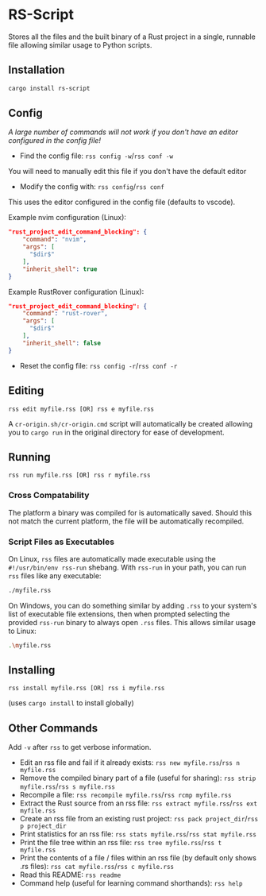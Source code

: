 # RS-Script

Stores all the files and the built binary of a Rust project in a single, runnable file allowing similar usage to Python scripts.

## Installation
```bash
cargo install rs-script
```

## Config
_A large number of commands will not work if you don't have an editor configured in the config file!_

- Find the config file: `rss config -w`/`rss conf -w`

You will need to manually edit this file if you don't have the default editor

- Modify the config with: `rss config`/`rss conf`

This uses the editor configured in the config file (defaults to vscode).

Example nvim configuration (Linux):
```json
"rust_project_edit_command_blocking": {
    "command": "nvim",
    "args": [
      "$dir$"
    ],
    "inherit_shell": true
}
```

Example RustRover configuration (Linux):
```json
"rust_project_edit_command_blocking": {
    "command": "rust-rover",
    "args": [
      "$dir$"
    ],
    "inherit_shell": false
}
```

- Reset the config file: `rss config -r`/`rss conf -r`

## Editing
```
rss edit myfile.rss [OR] rss e myfile.rss
```

A `cr-origin.sh/cr-origin.cmd` script will automatically be created allowing you to `cargo run` in the original directory for ease of development.

## Running
```
rss run myfile.rss [OR] rss r myfile.rss
```

### Cross Compatability
The platform a binary was compiled for is automatically saved. Should this not match the current platform, the file will be automatically recompiled.

### Script Files as Executables
On Linux, `rss` files are automatically made executable using the `#!/usr/bin/env rss-run`
shebang. With `rss-run` in your path, you can run `rss` files like any executable:
```bash
./myfile.rss
```

On Windows, you can do something similar by adding `.rss` to your system's list of executable file extensions, then when prompted selecting the provided `rss-run` binary to always open `.rss` files. This allows similar usage to Linux:
```bash
.\myfile.rss
```

## Installing
```
rss install myfile.rss [OR] rss i myfile.rss
```
(uses `cargo install` to install globally)

## Other Commands
Add `-v` after `rss` to get verbose information.
- Edit an rss file and fail if it already exists: `rss new myfile.rss`/`rss n myfile.rss`
- Remove the compiled binary part of a file (useful for sharing): `rss strip myfile.rss`/`rss s myfile.rss`
- Recompile a file: `rss recompile myfile.rss`/`rss rcmp myfile.rss`
- Extract the Rust source from an rss file: `rss extract myfile.rss`/`rss ext myfile.rss`
- Create an rss file from an existing rust project: `rss pack project_dir`/`rss p project_dir`
- Print statistics for an rss file: `rss stats myfile.rss`/`rss stat myfile.rss`
- Print the file tree within an rss file: `rss tree myfile.rss`/`rss t myfile.rss`
- Print the contents of a file / files within an rss file (by default only shows .rs files): `rss cat myfile.rss`/`rss c myfile.rss`
- Read this README: `rss readme`
- Command help (useful for learning command shorthands): `rss help`

